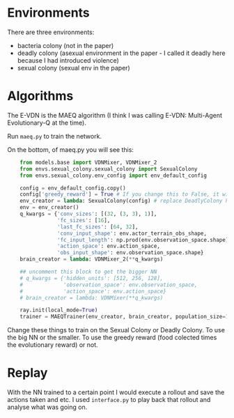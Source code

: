 # Environments

There are three environments:
- bacteria colony (not in the paper)
- deadly colony (asexual environment in the paper - I called it deadly here because I had introduced violence)
- sexual colony (sexual env in the paper)

# Algorithms

The E-VDN is the MAEQ algorithm (I think I was calling E-VDN: Multi-Agent Evolutionary-Q at the time).

Run `maeq.py` to train the network.

On the bottom, of maeq.py you will see this:

```python
    from models.base import VDNMixer, VDNMixer_2
    from envs.sexual_colony.sexual_colony import SexualColony
    from envs.sexual_colony.env_config import env_default_config

    config = env_default_config.copy()
    config['greedy_reward'] = True # If you change this to False, it will use the evolutionary reward - which is slower but will converge to the same thing
    env_creator = lambda: SexualColony(config) # replace DeadlyColony here if needed
    env = env_creator()
    q_kwargs = {'conv_sizes': [(32, (3, 3), 1)],
                'fc_sizes': [16],
                'last_fc_sizes': [64, 32],
                'conv_input_shape': env.actor_terrain_obs_shape,
                'fc_input_length': np.prod(env.observation_space.shape) - np.prod(env.actor_terrain_obs_shape),
                'action_space': env.action_space,
                'obs_input_shape': env.observation_space.shape}
    brain_creator = lambda: VDNMixer_2(**q_kwargs)

    ## uncomment this block to get the bigger NN
    # q_kwargs = {'hidden_units': [512, 256, 128], 
    #             'observation_space': env.observation_space,
    #             'action_space': env.action_space}
    # brain_creator = lambda: VDNMixer(**q_kwargs)

    ray.init(local_mode=True)
    trainer = MAEQTrainer(env_creator, brain_creator, population_size=1)
```
    
Change these things to train on the Sexual Colony or Deadly Colony. To use the big NN or the smaller. To use the greedy reward (food colected times the evolutionary reward) or not.

# Replay

With the NN trained to a certain point I would execute a rollout and save the actions taken and etc. I used `interface.py` to play back that rollout and analyse what was going on.

